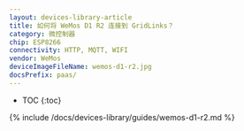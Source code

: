 ```yaml
---
layout: devices-library-article
title: 如何将 WeMos D1 R2 连接到 GridLinks？
category: 微控制器
chip: ESP8266
connectivity: HTTP, MQTT, WIFI
vendor: WeMos
deviceImageFileName: wemos-d1-r2.jpg
docsPrefix: paas/
---
```


* TOC
{:toc}

{% include /docs/devices-library/guides/wemos-d1-r2.md %}